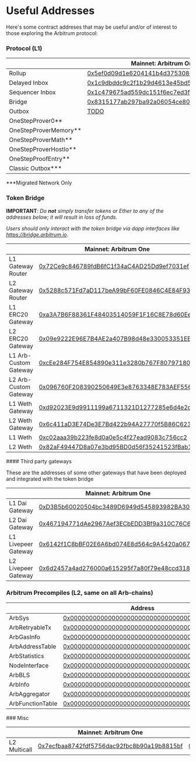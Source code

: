# Useful Addresses

Here's some contract addreses that may be useful and/or of interest to those exploring the Arbitrum protocol:

### Protocol (L1)

<em class="arb-docs-table useful-address-table" id="protocol-addresses-table">

|                         | Mainnet: Arbitrum One                                                                                                 | Arbitrum Nova                                                                                                         | Arb-Rinkeby                                                                                                                   | Nitro Goerli Rollup                                                                                                          |
| ----------------------- | --------------------------------------------------------------------------------------------------------------------- | --------------------------------------------------------------------------------------------------------------------- | ----------------------------------------------------------------------------------------------------------------------------- | ---------------------------------------------------------------------------------------------------------------------------- |
| Rollup                  | [0x5ef0d09d1e6204141b4d37530808ed19f60fba35](https://etherscan.io/address/0x5ef0d09d1e6204141b4d37530808ed19f60fba35) | [0xfb209827c58283535b744575e11953dcc4bead88](https://etherscan.io/address/0xfb209827c58283535b744575e11953dcc4bead88) | [0x71c6093C564EDDCFAf03481C3F59F88849F1e644](https://rinkeby.etherscan.io/address/0x71c6093C564EDDCFAf03481C3F59F88849F1e644) | [0x45e5cAea8768F42B385A366D3551Ad1e0cbFAb17](https://goerli.etherscan.io/address/0x45e5cAea8768F42B385A366D3551Ad1e0cbFAb17) |
| Delayed Inbox           | [0x1c9dbddc9c2f1b29d4613e45bd5f35c0b1fba8d6](https://etherscan.io/address/0x1c9dbddc9c2f1b29d4613e45bd5f35c0b1fba8d6) | [0xc4448b71118c9071bcb9734a0eac55d18a153949](https://etherscan.io/address/0xc4448b71118c9071bcb9734a0eac55d18a153949) | [0x578BAde599406A8fE3d24Fd7f7211c0911F5B29e](https://rinkeby.etherscan.io/address/0x578BAde599406A8fE3d24Fd7f7211c0911F5B29e) | [0x6BEbC4925716945D46F0Ec336D5C2564F419682C](https://goerli.etherscan.io/address/0x6BEbC4925716945D46F0Ec336D5C2564F419682C) |
| Sequencer Inbox         | [0x1c479675ad559dc151f6ec7ed3fbf8cee79582b6](https://etherscan.io/address/0x1c479675ad559dc151f6ec7ed3fbf8cee79582b6) | [0x211e1c4c7f1bf5351ac850ed10fd68cffcf6c21b](https://etherscan.io/address/0x211e1c4c7f1bf5351ac850ed10fd68cffcf6c21b) | [0x957C9c64f7c2cE091E56aF3F33AB20259096355F](https://rinkeby.etherscan.io/address/0x957C9c64f7c2cE091E56aF3F33AB20259096355F) | [0x0484A87B144745A2E5b7c359552119B6EA2917A9](https://goerli.etherscan.io/address/0x0484A87B144745A2E5b7c359552119B6EA2917A9) |
| Bridge                  | [0x8315177ab297ba92a06054ce80a67ed4dbd7ed3a](https://etherscan.io/address/0x8315177ab297ba92a06054ce80a67ed4dbd7ed3a) | [0xc1ebd02f738644983b6c4b2d440b8e77dde276bd](https://etherscan.io/address/0xc1ebd02f738644983b6c4b2d440b8e77dde276bd) | [0x85C720444e436E1F9407E0C3895d3fE149f41168](https://rinkeby.etherscan.io/address/0x85C720444e436E1F9407E0C3895d3fE149f41168) | [0xaf4159a80b6cc41ed517db1c453d1ef5c2e4db72](https://goerli.etherscan.io/address/0xaf4159a80b6cc41ed517db1c453d1ef5c2e4db72) |
| Outbox                  | [TODO](https://etherscan.io/address/TODO)                                                                             | [0xD4B80C3D7240325D18E645B49e6535A3Bf95cc58](https://etherscan.io/address/0xD4B80C3D7240325D18E645B49e6535A3Bf95cc58) | [0x36648F69cEb55Ce1B2920Bf2de321FBc9c378f0E](https://rinkeby.etherscan.io/address/0x36648F69cEb55Ce1B2920Bf2de321FBc9c378f0E) | [0x45Af9Ed1D03703e480CE7d328fB684bb67DA5049](https://goerli.etherscan.io/address/0x45Af9Ed1D03703e480CE7d328fB684bb67DA5049) |
| OneStepProver0\*\*      |                                                                                                                       |                                                                                                                       | [0x554e12DBAa0fBeB8A35583a6Fd9D04BaA4ff597f](https://rinkeby.etherscan.io/address/0x554e12DBAa0fBeB8A35583a6Fd9D04BaA4ff597f) | [0xD7422f07fe48f6e82E40587feb2acaE1451f08A6](https://goerli.etherscan.io/address/0xD7422f07fe48f6e82E40587feb2acaE1451f08A6) |
| OneStepProverMemory\*\* |                                                                                                                       |                                                                                                                       | [0x25453614F57c026166De653351b3AcC1f45c4763](https://rinkeby.etherscan.io/address/0x25453614F57c026166De653351b3AcC1f45c4763) | [0x9221854E95283670E58738805a2d20405d17682E](https://goerli.etherscan.io/address/0x9221854E95283670E58738805a2d20405d17682E) |
| OneStepProverMath\*\*   |                                                                                                                       |                                                                                                                       | [0x2E117B00f1DA98CD7165BAb6388539ce65bE0E6c](https://rinkeby.etherscan.io/address/0x2E117B00f1DA98CD7165BAb6388539ce65bE0E6c) | [0xFe18aB9B105a8C13Fbd67a0DaCb1C70e84Bb5d5E](https://goerli.etherscan.io/address/0xFe18aB9B105a8C13Fbd67a0DaCb1C70e84Bb5d5E) |
| OneStepProverHostIo\*\* |                                                                                                                       |                                                                                                                       | [0x686861ff78A55076237C8BDA698E86815f8E2fA7](https://rinkeby.etherscan.io/address/0x686861ff78A55076237C8BDA698E86815f8E2fA7) | [0x5518772ddb8e65416c6572E28BE58dAfc8A3834c](https://goerli.etherscan.io/address/0x5518772ddb8e65416c6572E28BE58dAfc8A3834c) |
| OneStepProofEntry\*\*   |                                                                                                                       |                                                                                                                       | [0x190274fEa8f30e3f48CE43aDCBd9a74110118284](https://rinkeby.etherscan.io/address/0x190274fEa8f30e3f48CE43aDCBd9a74110118284) | [0xe46a0585C3Cb05AaE200161534Af1aE5Dff61294](https://goerli.etherscan.io/address/0xe46a0585C3Cb05AaE200161534Af1aE5Dff61294) |
| Classic Outbox\*\*\*    |                                                                                                                       |                                                                                                                       | [0x2360A33905dc1c72b12d975d975F42BaBdcef9F3](https://rinkeby.etherscan.io/address/0x2360A33905dc1c72b12d975d975F42BaBdcef9F3) |                                                                                                                              |

</em>

\*\*\*Migrated Network Only

### Token Bridge

**IMPORTANT**: _Do **not** simply transfer tokens or Ether to any of the addresses below; it will result in loss of funds._

_Users should only interact with the token bridge via dapp interfaces like https://bridge.arbitrum.io_.

<em class="arb-docs-table useful-address-table" id="bridge-addresses-table">

|                       | Mainnet: Arbitrum One                                                                                                 | Mainnet: Arbitrum Nova                                                                                                             | Arb-Rinkeby                                                                                                                   | Nitro Goerli Rollup                                                                                                                         |
| --------------------- | --------------------------------------------------------------------------------------------------------------------- | ---------------------------------------------------------------------------------------------------------------------------------- | ----------------------------------------------------------------------------------------------------------------------------- | ------------------------------------------------------------------------------------------------------------------------------------------- |
| L1 Gateway Router     | [0x72Ce9c846789fdB6fC1f34aC4AD25Dd9ef7031ef](https://etherscan.io/address/0x72Ce9c846789fdB6fC1f34aC4AD25Dd9ef7031ef) | [0xC840838Bc438d73C16c2f8b22D2Ce3669963cD48](https://etherscan.io/address/0xC840838Bc438d73C16c2f8b22D2Ce3669963cD48)              | [0x70C143928eCfFaf9F5b406f7f4fC28Dc43d68380](https://rinkeby.etherscan.io/address/0x70C143928eCfFaf9F5b406f7f4fC28Dc43d68380) | [0x4c7708168395aEa569453Fc36862D2ffcDaC588c](https://goerli.etherscan.io/address/0x4c7708168395aEa569453Fc36862D2ffcDaC588c)                |
| L2 Gateway Router     | [0x5288c571Fd7aD117beA99bF60FE0846C4E84F933](https://arbiscan.io/address/0x5288c571Fd7aD117beA99bF60FE0846C4E84F933)  | [0x21903d3F8176b1a0c17E953Cd896610Be9fFDFa8](https://nova-explorer.arbitrum.io/address/0x21903d3F8176b1a0c17E953Cd896610Be9fFDFa8) | [0x9413AD42910c1eA60c737dB5f58d1C504498a3cD](https://testnet.arbiscan.io/address/0x9413AD42910c1eA60c737dB5f58d1C504498a3cD)  | [0xE5B9d8d42d656d1DcB8065A6c012FE3780246041](https://goerli-rollup-explorer.arbitrum.io/address/0xE5B9d8d42d656d1DcB8065A6c012FE3780246041) |
| L1 ERC20 Gateway      | [0xa3A7B6F88361F48403514059F1F16C8E78d60EeC](https://etherscan.io/address/0xa3A7B6F88361F48403514059F1F16C8E78d60EeC) | [0xB2535b988dcE19f9D71dfB22dB6da744aCac21bf](https://etherscan.io/address/0xB2535b988dcE19f9D71dfB22dB6da744aCac21bf)              | [0x91169Dbb45e6804743F94609De50D511C437572E](https://rinkeby.etherscan.io/address/0x91169Dbb45e6804743F94609De50D511C437572E) | [0x715D99480b77A8d9D603638e593a539E21345FdF](https://goerli.etherscan.io/address/0x715D99480b77A8d9D603638e593a539E21345FdF)                |
| L2 ERC20 Gateway      | [0x09e9222E96E7B4AE2a407B98d48e330053351EEe](https://arbiscan.io/address/0x09e9222E96E7B4AE2a407B98d48e330053351EEe)  | [0xcF9bAb7e53DDe48A6DC4f286CB14e05298799257](https://nova-explorer.arbitrum.io/address/0xcF9bAb7e53DDe48A6DC4f286CB14e05298799257) | [0x195C107F3F75c4C93Eba7d9a1312F19305d6375f](https://testnet.arbiscan.io/address/0x195C107F3F75c4C93Eba7d9a1312F19305d6375f)  | [0x2eC7Bc552CE8E51f098325D2FcF0d3b9d3d2A9a2](https://goerli-rollup-explorer.arbitrum.io/address/0x2eC7Bc552CE8E51f098325D2FcF0d3b9d3d2A9a2) |
| L1 Arb-Custom Gateway | [0xcEe284F754E854890e311e3280b767F80797180d](https://etherscan.io/address/0xcEe284F754E854890e311e3280b767F80797180d) | [0x23122da8C581AA7E0d07A36Ff1f16F799650232f](https://etherscan.io/address/0x23122da8C581AA7E0d07A36Ff1f16F799650232f)              | [0x917dc9a69F65dC3082D518192cd3725E1Fa96cA2](https://rinkeby.etherscan.io/address/0x917dc9a69F65dC3082D518192cd3725E1Fa96cA2) | [0x9fDD1C4E4AA24EEc1d913FABea925594a20d43C7](https://goerli.etherscan.io/address/0x9fDD1C4E4AA24EEc1d913FABea925594a20d43C7)                |
| L2 Arb-Custom Gateway | [0x096760F208390250649E3e8763348E783AEF5562](https://arbiscan.io/address/0x096760F208390250649E3e8763348E783AEF5562)  | [0xbf544970E6BD77b21C6492C281AB60d0770451F4](https://nova-explorer.arbitrum.io/address/0xbf544970E6BD77b21C6492C281AB60d0770451F4) | [0x9b014455AcC2Fe90c52803849d0002aeEC184a06](https://testnet.arbiscan.io/address/0x9b014455AcC2Fe90c52803849d0002aeEC184a06)  | [0x8b6990830cF135318f75182487A4D7698549C717](https://goerli-rollup-explorer.arbitrum.io/address/0x8b6990830cF135318f75182487A4D7698549C717) |
| L1 Weth Gateway       | [0xd92023E9d9911199a6711321D1277285e6d4e2db](https://etherscan.io/address/0xd92023E9d9911199a6711321D1277285e6d4e2db) | [0xE4E2121b479017955Be0b175305B35f312330BaE](https://etherscan.io/address/0xE4E2121b479017955Be0b175305B35f312330BaE)              | [0x81d1a19cf7071732D4313c75dE8DD5b8CF697eFD](https://rinkeby.etherscan.io/address/0x81d1a19cf7071732D4313c75dE8DD5b8CF697eFD) | [0x6e244cD02BBB8a6dbd7F626f05B2ef82151Ab502](https://goerli.etherscan.io/address/0x6e244cD02BBB8a6dbd7F626f05B2ef82151Ab502)                |
| L2 Weth Gateway       | [0x6c411aD3E74De3E7Bd422b94A27770f5B86C623B](https://arbiscan.io/address/0x6c411aD3E74De3E7Bd422b94A27770f5B86C623B)  | [0x7626841cB6113412F9c88D3ADC720C9FAC88D9eD](https://nova-explorer.arbitrum.io/address/0x7626841cB6113412F9c88D3ADC720C9FAC88D9eD) | [0xf94bc045c4E926CC0b34e8D1c41Cd7a043304ac9](https://testnet.arbiscan.io/address/0xf94bc045c4E926CC0b34e8D1c41Cd7a043304ac9)  | [0xf9F2e89c8347BD96742Cc07095dee490e64301d6](https://goerli-rollup-explorer.arbitrum.io/address/0xf9F2e89c8347BD96742Cc07095dee490e64301d6) |
| L1 Weth               | [0xc02aaa39b223fe8d0a0e5c4f27ead9083c756cc2](https://etherscan.io/address/0xc02aaa39b223fe8d0a0e5c4f27ead9083c756cc2) | [0xC02aaA39b223FE8D0A0e5C4F27eAD9083C756Cc2](https://etherscan.io/address/0xC02aaA39b223FE8D0A0e5C4F27eAD9083C756Cc2)              | [0xc778417E063141139Fce010982780140Aa0cD5Ab](https://rinkeby.etherscan.io/address/0xc778417E063141139Fce010982780140Aa0cD5Ab) | [0xB4FBF271143F4FBf7B91A5ded31805e42b2208d6](https://goerli.etherscan.io/address/0xB4FBF271143F4FBf7B91A5ded31805e42b2208d6)                |
| L2 Weth               | [0x82aF49447D8a07e3bd95BD0d56f35241523fBab1](https://arbiscan.io/address/0x82aF49447D8a07e3bd95BD0d56f35241523fBab1)  | [0x722E8BdD2ce80A4422E880164f2079488e115365](https://nova-explorer.arbitrum.io/address/0x722E8BdD2ce80A4422E880164f2079488e115365) | [0xB47e6A5f8b33b3F17603C83a0535A9dcD7E32681](https://testnet.arbiscan.io/address/0xB47e6A5f8b33b3F17603C83a0535A9dcD7E32681)  | [0xe39Ab88f8A4777030A534146A9Ca3B52bd5D43A3](https://goerli-rollup-explorer.arbitrum.io/address/0xe39Ab88f8A4777030A534146A9Ca3B52bd5D43A3) |

</em>
#### Third party gateways

These are the addresses of some other gateways that have been deployed and integrated with the token bridge

|                     | Mainnet: Arbitrum One                                                                                                 | Arb-Rinkeby                                                                                                                   |
| ------------------- | --------------------------------------------------------------------------------------------------------------------- | ----------------------------------------------------------------------------------------------------------------------------- |
| L1 Dai Gateway      | [0xD3B5b60020504bc3489D6949d545893982BA3011](https://etherscan.io/address/0xD3B5b60020504bc3489D6949d545893982BA3011) | [0x10E6593CDda8c58a1d0f14C5164B376352a55f2F](https://rinkeby.etherscan.io/address/0x10E6593CDda8c58a1d0f14C5164B376352a55f2F) |
| L2 Dai Gateway      | [0x467194771dAe2967Aef3ECbEDD3Bf9a310C76C65](https://arbiscan.io/address/0x467194771dAe2967Aef3ECbEDD3Bf9a310C76C65)  | [0x467194771dAe2967Aef3ECbEDD3Bf9a310C76C65](https://testnet.arbiscan.io/address/0x467194771dAe2967Aef3ECbEDD3Bf9a310C76C65)  |
| L1 Livepeer Gateway | [0x6142f1C8bBF02E6A6bd074E8d564c9A5420a0676](https://etherscan.io/address/0x6142f1C8bBF02E6A6bd074E8d564c9A5420a0676) | [0x831C51Cd8A38C3E42D98Acd77F06BF537D29800e](https://rinkeby.etherscan.io/address/0x831C51Cd8A38C3E42D98Acd77F06BF537D29800e) |
| L2 Livepeer Gateway | [0x6d2457a4ad276000a615295f7a80f79e48ccd318](https://arbiscan.io/address/0x6D2457a4ad276000A615295f7A80F79E48CcD318)  | [0x7e0ba3791b23d0d577cf8d09c4fdd5821222208c](https://testnet.arbiscan.io/address/0x7e0ba3791b23d0d577cf8d09c4fdd5821222208c)  |

### Arbitrum Precompiles (L2, same on all Arb-chains)

<em class="arb-docs-table useful-address-table" id="precompile-table">

|                  | Address                                                                                                              |
| ---------------- | -------------------------------------------------------------------------------------------------------------------- |
| ArbSys           | [0x0000000000000000000000000000000000000064](https://arbiscan.io/address/0x0000000000000000000000000000000000000064) |
| ArbRetryableTx   | [0x000000000000000000000000000000000000006E](https://arbiscan.io/address/0x000000000000000000000000000000000000006E) |
| ArbGasInfo       | [0x000000000000000000000000000000000000006C](https://arbiscan.io/address/0x000000000000000000000000000000000000006C) |
| ArbAddressTable  | [0x0000000000000000000000000000000000000066](https://arbiscan.io/address/0x0000000000000000000000000000000000000066) |
| ArbStatistics    | [0x000000000000000000000000000000000000006F](https://arbiscan.io/address/0x000000000000000000000000000000000000006F) |
| NodeInterface    | [0x00000000000000000000000000000000000000C8](https://arbiscan.io/address/0x00000000000000000000000000000000000000C8) |
| ArbBLS           | [0x0000000000000000000000000000000000000067](https://arbiscan.io/address/0x0000000000000000000000000000000000000067) |
| ArbInfo          | [0x0000000000000000000000000000000000000065](https://arbiscan.io/address/0x0000000000000000000000000000000000000065) |
| ArbAggregator    | [0x000000000000000000000000000000000000006D](https://arbiscan.io/address/0x000000000000000000000000000000000000006D) |
| ArbFunctionTable | [0x0000000000000000000000000000000000000068](https://arbiscan.io/address/0x0000000000000000000000000000000000000068) |

</em> 
### Misc
<em class="arb-docs-table useful-address-table" id="misc-addresses-table">

|              | Mainnet: Arbitrum One                                                                                                | Mainnet: Arbitrum Nova                                                                                                             | Arb-Rinkeby                                                                                                                  | Nitro Goerli Rollup                                                                                                                         |
| ------------ | -------------------------------------------------------------------------------------------------------------------- | ---------------------------------------------------------------------------------------------------------------------------------- | ---------------------------------------------------------------------------------------------------------------------------- | ------------------------------------------------------------------------------------------------------------------------------------------- |
| L2 Multicall | [0x7ecfbaa8742fdf5756dac92fbc8b90a19b8815bf](https://arbiscan.io/address/0x7ecfbaa8742fdf5756dac92fbc8b90a19b8815bf) | [0x5e1eE626420A354BbC9a95FeA1BAd4492e3bcB86](https://nova-explorer.arbitrum.io/address/0x5e1eE626420A354BbC9a95FeA1BAd4492e3bcB86) | [0x7ecfbaa8742fdf5756dac92fbc8b90a19b8815bf](https://testnet.arbiscan.io/address/0x7ecfbaa8742fdf5756dac92fbc8b90a19b8815bf) | [0x108B25170319f38DbED14cA9716C54E5D1FF4623](https://goerli-rollup-explorer.arbitrum.io/address/0x108B25170319f38DbED14cA9716C54E5D1FF4623) |

</em>
